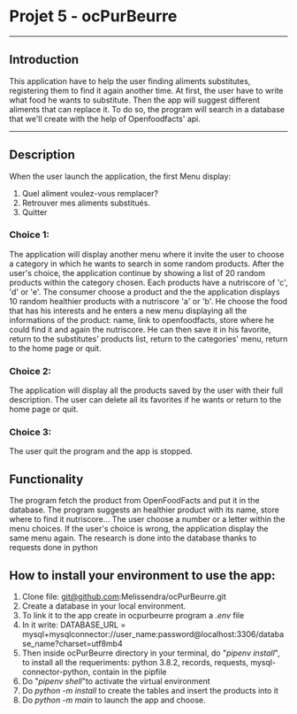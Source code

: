 # Projet 5 - ocPurBeurre

******

## Introduction
This application have to help the user finding aliments substitutes, registering them to find it again another time.
At first, the user have to write what food he wants to substitute. Then the app will suggest different aliments that can replace it. To do so, the program will search in a database that we'll create with the help of Openfoodfacts' api.

****

## Description
When the user launch the application, the first Menu display:
1. Quel aliment voulez-vous remplacer?
2. Retrouver mes aliments substitués.
3. Quitter

### Choice 1:
The application will display another menu where it invite the user to choose a category in which he wants to search in some random products. After the user's choice, the application continue by showing a list of 20 random products within the category chosen. Each products have a nutriscore of 'c', 'd' or 'e'. The consumer choose a product and the the application displays 10 random healthier products with a nutriscore 'a' or 'b'. He choose the food that has his interests and he enters a new menu displaying all the informations of the product: name, link to openfoodfacts, store where he could find it and again the nutriscore. He can then save it in his favorite, return to the substitutes' products list, return to the categories' menu, return to the home page or quit.

### Choice 2:
The application will display all the products saved by the user with their full description. The user can delete all its favorites if he wants or return to the home page or quit.

### Choice 3:
The user quit the program and the app is stopped.

## Functionality
The program fetch the product from OpenFoodFacts and put it in the database. The program suggests an healthier product with its name, store where to find it nutriscore... The user choose a number or a letter within the menu choices. If the user's choice is wrong, the application display the same menu again. The research is done into the database thanks to requests done in python

## How to install your environment to use the app:
1. Clone file:  git@github.com:Melissendra/ocPurBeurre.git
2. Create a database in your local environment.
3. To link it to the app create in ocpurbeurre program a *.env* file
4. In it write: DATABASE_URL = mysql+mysqlconnector://user_name:password@localhost:3306/database_name?charset=utf8mb4
5. Then inside ocPurBeurre directory in your terminal, do "*pipenv install*", to install all the requeriments: python 3.8.2, records, requests, mysql-connector-python, contain in the pipfile
6. Do "*pipenv shell*"to activate the virtual environment
7. Do *python -m install* to create the tables and insert the products into it
8. Do *python -m main* to launch the app and choose.

